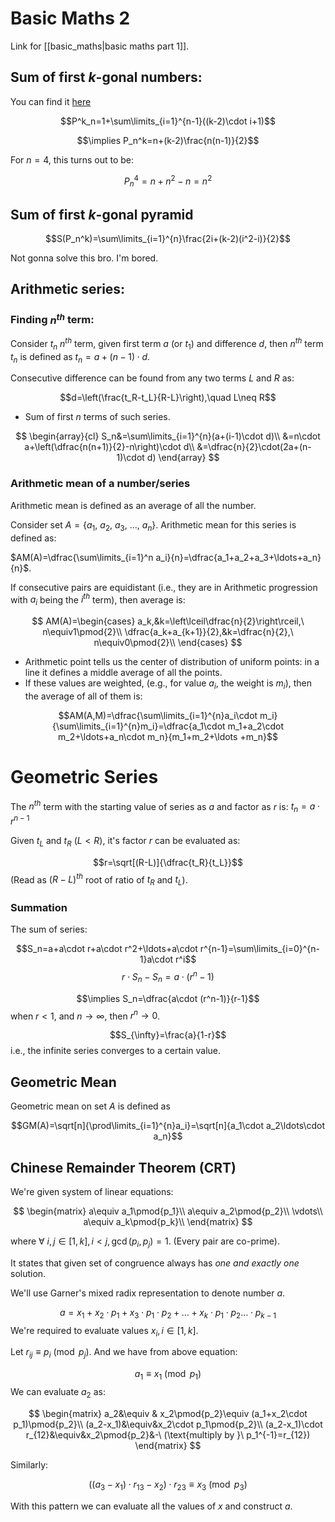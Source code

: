 # Basic Maths 2
Link for [[basic_maths|basic maths part 1]].

## Sum of first $k$-gonal numbers:

You can find it [here](https://en.wikipedia.org/wiki/Polygonal_number)

$$P^k_n=1+\sum\limits_{i=1}^{n-1}((k-2)\cdot i+1)$$

$$\implies P_n^k=n+(k-2)\frac{n(n-1)}{2}$$

For $n=4$, this turns out to be:

$$P_n^4=n+n^2-n=n^2$$
## Sum of first $k$-gonal pyramid

$$S(P_n^k)=\sum\limits_{i=1}^{n}\frac{2i+(k-2)(i^2-i)}{2}$$

Not gonna solve this bro. I'm bored.

## Arithmetic series:
### Finding $n^{th}$ term:

Consider $t_n$ $n^{th}$ term, given first term $a$ (or $t_1$) and difference $d$, then $n^{th}$ term $t_n$ is defined as $t_n=a+(n-1)\cdot d$.

Consecutive difference can be found from any two terms $L$ and $R$ as:

$$d=\left(\frac{t_R-t_L}{R-L}\right),\quad L\neq R$$
- Sum of first $n$ terms of such series.

$$
\begin{array}{cl}
S_n&=\sum\limits_{i=1}^{n}(a+(i-1)\cdot d)\\
&=n\cdot a+\left(\dfrac{n(n+1)}{2}-n\right)\cdot d\\
&=\dfrac{n}{2}\cdot(2a+(n-1)\cdot d)
\end{array}
$$
### Arithmetic mean of a number/series

Arithmetic mean is defined as an average of all the number.

Consider set $A=\{a_1,\ a_2,\ a_3,\ \ldots,\ a_n\}$. Arithmetic mean for this series is defined as:

$AM(A)=\dfrac{\sum\limits_{i=1}^n a_i}{n}=\dfrac{a_1+a_2+a_3+\ldots+a_n}{n}$.


If consecutive pairs are equidistant (i.e., they are in Arithmetic progression with $a_i$ being the $i^{th}$ term), then average is:

$$
AM(A)=\begin{cases}
a_k,&k=\left\lceil\dfrac{n}{2}\right\rceil,\ n\equiv1\pmod{2}\\
\dfrac{a_k+a_{k+1}}{2},&k=\dfrac{n}{2},\ n\equiv0\pmod{2}\\
\end{cases}
$$

- Arithmetic point tells us the center of distribution of uniform points: in a line it defines a middle average of all the points.
- If these values are weighted, (e.g., for value $a_i$, the weight is $m_i$), then the average of all of them is:

$$AM(A,M)=\dfrac{\sum\limits_{i=1}^{n}a_i\cdot m_i}{\sum\limits_{i=1}^{n}m_i}=\dfrac{a_1\cdot m_1+a_2\cdot m_2+\ldots+a_n\cdot m_n}{m_1+m_2+\ldots +m_n}$$
# Geometric Series
The $n^{th}$ term with the starting value of series as $a$ and factor as $r$ is: $t_n=a\cdot r^{n-1}$

Given $t_L$ and $t_R$  ($L < R$), it's factor $r$ can be evaluated as:

$$r=\sqrt[(R-L)]{\dfrac{t_R}{t_L}}$$
(Read as $(R-L)^{th}$ root of ratio of $t_R$ and $t_L$).

### Summation
The sum of series:

$$S_n=a+a\cdot r+a\cdot r^2+\ldots+a\cdot r^{n-1}=\sum\limits_{i=0}^{n-1}a\cdot r^i$$
$$r\cdot S_n-S_n=a\cdot (r^{n}-1)$$

$$\implies S_n=\dfrac{a\cdot (r^n-1)}{r-1}$$
when $r<1$, and $n\rightarrow\infty$, then $r^n \rightarrow 0$.

$$S_{\infty}=\frac{a}{1-r}$$
i.e., the infinite series converges to a certain value.
## Geometric Mean
Geometric mean on set $A$ is defined as

$$GM(A)=\sqrt[n]{\prod\limits_{i=1}^{n}a_i}=\sqrt[n]{a_1\cdot a_2\ldots\cdot a_n}$$

## Chinese Remainder Theorem (CRT)

We're given system of linear equations:

$$
\begin{matrix}
a\equiv a_1\pmod{p_1}\\
a\equiv a_2\pmod{p_2}\\
\vdots\\
a\equiv a_k\pmod{p_k}\\
\end{matrix}
$$

where $\forall\ i,j\in[1,k], i < j, \gcd(p_i,p_j)=1$. (Every pair are co-prime).

It states that given set of congruence always has *one and exactly one* solution.

We'll use Garner's mixed radix representation to denote number $a$.

$$a=x_1+x_2\cdot p_1+x_3\cdot p_1\cdot p_2+\ldots+x_k\cdot p_1\cdot p_2\ldots\cdot p_{k-1}$$
We're required to evaluate values $x_i,i\in[1,k]$.

Let $r_{ij}\equiv p_i\pmod{p_j}$.  And we have from above equation:

$$a_1\equiv x_1\pmod{p_1}$$
We can evaluate $a_2$ as:

$$
\begin{matrix}
a_2&\equiv & x_2\pmod{p_2}\equiv (a_1+x_2\cdot p_1)\pmod{p_2}\\
(a_2-x_1)&\equiv&x_2\cdot p_1\pmod{p_2}\\
(a_2-x_1)\cdot r_{12}&\equiv&x_2\pmod{p_2}&-\ (\text{multiply by }\ p_1^{-1}=r_{12})
\end{matrix}
$$

Similarly:

$$((a_3-x_1)\cdot r_{13}-x_2)\cdot r_{23}\equiv x_3\pmod{p_3}$$

With this pattern we can evaluate all the values of $x$ and construct $a$.